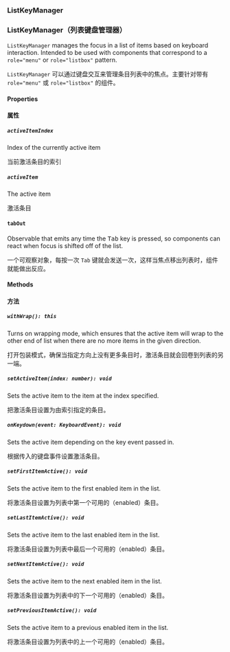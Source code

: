### ListKeyManager

### ListKeyManager（列表键盘管理器）

`ListKeyManager` manages the focus in a list of items based on keyboard interaction. Intended to be
used with components that correspond to a `role="menu"` or `role="listbox"` pattern.

`ListKeyManager` 可以通过键盘交互来管理条目列表中的焦点。主要针对带有 `role="menu"` 或 `role="listbox"` 的组件。

#### Properties

#### 属性

##### `activeItemIndex`

Index of the currently active item

当前激活条目的索引

##### `activeItem`

The active item

激活条目

#### `tabOut`

Observable that emits any time the <kbd>Tab</kbd> key is pressed, so components can react when
focus is shifted off of the list.

一个可观察对象，每按一次 `Tab` 键就会发送一次，这样当焦点移出列表时，组件就能做出反应。

#### Methods

#### 方法

##### `withWrap(): this`

Turns on wrapping mode, which ensures that the active item will wrap to
the other end of list when there are no more items in the given direction.

打开包装模式，确保当指定方向上没有更多条目时，激活条目就会回卷到列表的另一端。

##### `setActiveItem(index: number): void`

Sets the active item to the item at the index specified.

把激活条目设置为由索引指定的条目。

##### `onKeydown(event: KeyboardEvent): void`

Sets the active item depending on the key event passed in.

根据传入的键盘事件设置激活条目。

##### `setFirstItemActive(): void`

Sets the active item to the first enabled item in the list.

将激活条目设置为列表中第一个可用的（enabled）条目。

##### `setLastItemActive(): void`

Sets the active item to the last enabled item in the list.

将激活条目设置为列表中最后一个可用的（enabled）条目。

##### `setNextItemActive(): void`

Sets the active item to the next enabled item in the list.

将激活条目设置为列表中的下一个可用的（enabled）条目。

##### `setPreviousItemActive(): void`

Sets the active item to a previous enabled item in the list.

将激活条目设置为列表中的上一个可用的（enabled）条目。